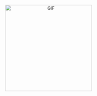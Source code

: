 

<p align="center">
<img alt="GIF" src="https://i.redd.it/n8agw6z2smyb1.gif" height="280" />
 <p/>

